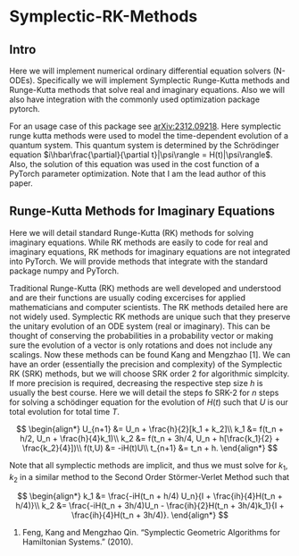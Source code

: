 # Symplectic-RK-Methods
## Intro
Here we will implement numerical ordinary differential equation solvers (N-ODEs). Specifically we will implement Symplectic Runge-Kutta methods and Runge-Kutta methods that solve real and imaginary equations. Also we will also have integration with the commonly used optimization package pytorch.

For an usage case of this package see [arXiv:2312.09218](https://arxiv.org/abs/2312.09218). Here symplectic runge kutta methods were used to model the time-dependent evolution of a quantum system. This quantum system is determined by the Schrödinger equation $i\hbar\frac{\partial}{\partial t}|\psi\rangle = H(t)|\psi\rangle$. Also, the solution of this equation was used in the cost function of a PyTorch parameter optimization. Note that I am the lead author of this paper. 

## Runge-Kutta Methods for Imaginary Equations
Here we will detail standard Runge-Kutta (RK) methods for solving imaginary equations. While RK methods are easily to code for real and imaginary equations, RK methods for imaginary equations are not integrated into PyTorch. We will provide methods that integrate with the standard package numpy and PyTorch. 

Traditional Runge-Kutta (RK) methods are well developed and understood and are their functions are usually coding excercises for applied mathematicians and computer scientists. The RK methods detailed here are not widely used. Symplectic RK methods are unique such that they preserve the unitary evolution of an ODE system (real or imaginary). This can be thought of conserving the probabilities in a probability vector or making sure the evolution of a vector is only rotations and does not include any scalings. Now these methods can be found Kang and Mengzhao [1]. We can have an order (essentially the precision and complexity) of the Symplectic RK (SRK) methods, but we will choose SRK order 2 for algorithmic simplcity. If more precision is required, decreasing the respective step size $h$ is usually the best course. Here we will detail the steps fo SRK-2 for $n$ steps for solving a schödinger equation for the evolution of $H(t)$ such that $U$ is our total evolution for total time $T$. 

$$
\begin{align*}
    U_{n+1} &= U_n + \frac{h}{2}[k_1 + k_2]\\
    k_1 &= f(t_n + h/2, U_n + \frac{h}{4}k_1)\\
    k_2 &= f(t_n + 3h/4, U_n + h[\frac{k_1}{2} + \frac{k_2}{4}])\\
    f(t,U) &= -iH(t)U\\
    t_{n+1} &= t_n + h.
\end{align*}
$$

Note that all symplectic methods are implicit, and thus we must solve for $k_1, k_2$ in a similar method to the Second Order Störmer-Verlet Method such that 

$$
\begin{align*}
    k_1 &= \frac{-iH(t_n + h/4) U_n}{I + \frac{ih}{4}H(t_n + h/4)}\\
    k_2 &= \frac{-iH(t_n + 3h/4)U_n - \frac{ih}{2}H(t_n + 3h/4)k_1}{I + \frac{ih}{4}H(t_n + 3h/4)}.
\end{align*}
$$

1. Feng, Kang and Mengzhao Qin. “Symplectic Geometric Algorithms for Hamiltonian Systems.” (2010).
